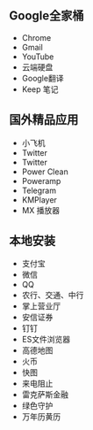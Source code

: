 ## Google全家桶
- Chrome
- Gmail
- YouTube
- 云端硬盘
- Google翻译
- Keep 笔记

## 国外精品应用
- 小飞机
- Twitter
- Twitter
- Power Clean
- Poweramp
- Telegram
- KMPlayer
- MX 播放器

## 本地安装
- 支付宝
- 微信
- QQ
- 农行、交通、中行
- 掌上营业厅
- 安信证券
- 钉钉
- ES文件浏览器
- 高德地图
- 火币
- 快图
- 来电阻止
- 雷克萨斯金融
- 绿色守护
- 万年历黄历
